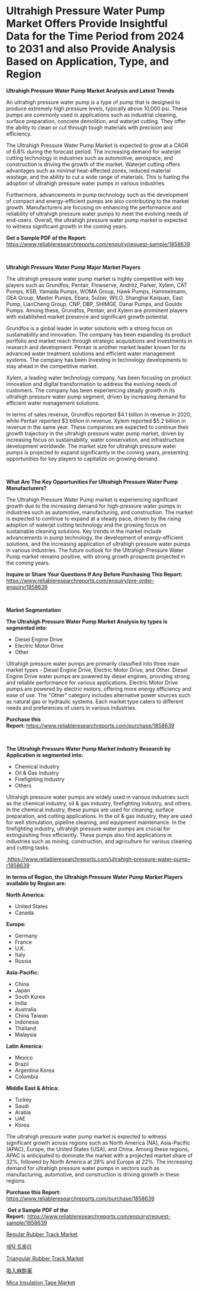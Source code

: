 <p><h1>Ultrahigh Pressure Water Pump Market Offers Provide Insightful Data for the Time Period from 2024 to 2031 and also Provide Analysis Based on Application, Type, and Region</h1></p><p><strong>Ultrahigh Pressure Water Pump Market Analysis and Latest Trends</strong></p>
<p><p>An ultrahigh pressure water pump is a type of pump that is designed to produce extremely high pressure levels, typically above 10,000 psi. These pumps are commonly used in applications such as industrial cleaning, surface preparation, concrete demolition, and waterjet cutting. They offer the ability to clean or cut through tough materials with precision and efficiency.</p><p>The Ultrahigh Pressure Water Pump Market is expected to grow at a CAGR of 6.8% during the forecast period. The increasing demand for waterjet cutting technology in industries such as automotive, aerospace, and construction is driving the growth of the market. Waterjet cutting offers advantages such as minimal heat-affected zones, reduced material wastage, and the ability to cut a wide range of materials. This is fueling the adoption of ultrahigh pressure water pumps in various industries.</p><p>Furthermore, advancements in pump technology such as the development of compact and energy-efficient pumps are also contributing to the market growth. Manufacturers are focusing on enhancing the performance and reliability of ultrahigh pressure water pumps to meet the evolving needs of end-users. Overall, the ultrahigh pressure water pump market is expected to witness significant growth in the coming years.</p></p>
<p><strong>Get a Sample PDF of the Report:&nbsp;</strong> <a href="https://www.reliableresearchreports.com/enquiry/request-sample/1858639">https://www.reliableresearchreports.com/enquiry/request-sample/1858639</a></p>
<p>&nbsp;</p>
<p><strong>Ultrahigh Pressure Water Pump Major Market Players</strong></p>
<p><p>The ultrahigh pressure water pump market is highly competitive with key players such as Grundfos, Pentair, Flowserve, Andritz, Parker, Xylem, CAT Pumps, KSB, Yamada Pumps, WOMA Group, Hawk Pumps, Hammelmann, GEA Group, Master Pumps, Ebara, Sulzer, WILO, Shanghai Kaiquan, East Pump, LianCheng Group, CNP, DBP, SHIMGE, Danai Pumps, and Goulds Pumps. Among these, Grundfos, Pentair, and Xylem are prominent players with established market presence and significant growth potential.</p><p>Grundfos is a global leader in water solutions with a strong focus on sustainability and innovation. The company has been expanding its product portfolio and market reach through strategic acquisitions and investments in research and development. Pentair is another market leader known for its advanced water treatment solutions and efficient water management systems. The company has been investing in technology developments to stay ahead in the competitive market.</p><p>Xylem, a leading water technology company, has been focusing on product innovation and digital transformation to address the evolving needs of customers. The company has been experiencing steady growth in its ultrahigh pressure water pump segment, driven by increasing demand for efficient water management solutions.</p><p>In terms of sales revenue, Grundfos reported $4.1 billion in revenue in 2020, while Pentair reported $3 billion in revenue. Xylem reported $5.2 billion in revenue in the same year. These companies are expected to continue their growth trajectory in the ultrahigh pressure water pump market, driven by increasing focus on sustainability, water conservation, and infrastructure development worldwide. The market size for ultrahigh pressure water pumps is projected to expand significantly in the coming years, presenting opportunities for key players to capitalize on growing demand.</p></p>
<p>&nbsp;</p>
<p><strong>What Are The Key Opportunities For Ultrahigh Pressure Water Pump Manufacturers?</strong></p>
<p><p>The Ultrahigh Pressure Water Pump market is experiencing significant growth due to the increasing demand for high-pressure water pumps in industries such as automotive, manufacturing, and construction. The market is expected to continue to expand at a steady pace, driven by the rising adoption of waterjet cutting technology and the growing focus on sustainable cleaning solutions. Key trends in the market include advancements in pump technology, the development of energy-efficient solutions, and the increasing application of ultrahigh pressure water pumps in various industries. The future outlook for the Ultrahigh Pressure Water Pump market remains positive, with strong growth prospects projected in the coming years.</p></p>
<p><strong>Inquire or Share Your Questions If Any Before Purchasing This Report:</strong> <a href="https://www.reliableresearchreports.com/enquiry/pre-order-enquiry/1858639">https://www.reliableresearchreports.com/enquiry/pre-order-enquiry/1858639</a></p>
<p>&nbsp;</p>
<p><strong>Market Segmentation</strong></p>
<p><strong>The Ultrahigh Pressure Water Pump Market Analysis by types is segmented into:</strong></p>
<p><ul><li>Diesel Engine Drive</li><li>Electric Motor Drive</li><li>Other</li></ul></p>
<p><p>Ultrahigh pressure water pumps are primarily classified into three main market types - Diesel Engine Drive, Electric Motor Drive, and Other. Diesel Engine Drive water pumps are powered by diesel engines, providing strong and reliable performance for various applications. Electric Motor Drive pumps are powered by electric motors, offering more energy efficiency and ease of use. The "Other" category includes alternative power sources such as natural gas or hydraulic systems. Each market type caters to different needs and preferences of users in various industries.</p></p>
<p><strong>Purchase this Report:&nbsp;</strong><a href="https://www.reliableresearchreports.com/purchase/1858639">https://www.reliableresearchreports.com/purchase/1858639</a></p>
<p>&nbsp;</p>
<p><strong>The Ultrahigh Pressure Water Pump Market Industry Research by Application is segmented into:</strong></p>
<p><ul><li>Chemical Industry</li><li>Oil & Gas Industry</li><li>Firefighting Industry</li><li>Others</li></ul></p>
<p><p>Ultrahigh pressure water pumps are widely used in various industries such as the chemical industry, oil & gas industry, firefighting industry, and others. In the chemical industry, these pumps are used for cleaning, surface preparation, and cutting applications. In the oil & gas industry, they are used for well stimulation, pipeline cleaning, and equipment maintenance. In the firefighting industry, ultrahigh pressure water pumps are crucial for extinguishing fires efficiently. These pumps also find applications in industries such as mining, construction, and agriculture for various cleaning and cutting tasks.</p></p>
<p><a href="https://www.reliableresearchreports.com/ultrahigh-pressure-water-pump-r1858639">&nbsp;https://www.reliableresearchreports.com/ultrahigh-pressure-water-pump-r1858639</a></p>
<p><strong>In terms of Region, the Ultrahigh Pressure Water Pump Market Players available by Region are:</strong></p>
<p>
    <p> <strong> North America: </strong>
        <ul>
            <li>United States</li>
            <li>Canada</li>
        </ul>
        </p> 
    <p> <strong> Europe: </strong>
        <ul>
            <li>Germany</li>
            <li>France</li>
            <li>U.K.</li>
            <li>Italy</li>
            <li>Russia</li>
        </ul>
        </p> 
    <p> <strong> Asia-Pacific: </strong>
        <ul>
            <li>China</li>
            <li>Japan</li>
            <li>South Korea</li>
            <li>India</li>
            <li>Australia</li>
            <li>China Taiwan</li>
            <li>Indonesia</li>
            <li>Thailand</li>
            <li>Malaysia</li>
        </ul>
        </p> 
    <p> <strong> Latin America: </strong>
        <ul>
            <li>Mexico</li>
            <li>Brazil</li>
            <li>Argentina Korea</li>
            <li>Colombia</li>
        </ul>
        </p> 
    <p> <strong> Middle East & Africa: </strong>
        <ul>
            <li>Turkey</li>
            <li>Saudi</li>
            <li>Arabia</li>
            <li>UAE</li>
            <li>Korea</li>
        </ul>
    </p>
    </p>
<p><p>The ultrahigh pressure water pump market is expected to witness significant growth across regions such as North America (NA), Asia-Pacific (APAC), Europe, the United States (USA), and China. Among these regions, APAC is anticipated to dominate the market with a projected market share of 32%, followed by North America at 28% and Europe at 22%. The increasing demand for ultrahigh pressure water pumps in sectors such as manufacturing, automotive, and construction is driving growth in these regions.</p></p>
<p><strong>Purchase this Report: </strong><a href="https://www.reliableresearchreports.com/purchase/1858639">https://www.reliableresearchreports.com/purchase/1858639</a></p>
<p>&nbsp;<strong>Get a Sample PDF of the Report:&nbsp;&nbsp;</strong><a href="https://www.reliableresearchreports.com/enquiry/request-sample/1858639">https://www.reliableresearchreports.com/enquiry/request-sample/1858639</a></p>
<p><strong></strong></p>
<p><p><a href="https://github.com/yemakinde/Market-Research-Report-List-2/blob/main/regular-rubber-track-market.md">Regular Rubber Track Market</a></p><p><a href="https://github.com/iansanftyord09878/Market-Research-Report-List-1/blob/main/689050239580.md">세탁 트롤리</a></p><p><a href="https://github.com/Alonsoolds3wq1d81czn8rbol/Market-Research-Report-List-2/blob/main/triangular-rubber-track-market.md">Triangular Rubber Track Market</a></p><p><a href="https://github.com/charm854/Market-Research-Report-List-1/blob/main/522336342969.md">吸入麻酔薬</a></p><p><a href="https://issuu.com/reportprime-2/docs/mica-insulation-tape-market-size-2030.pptx">Mica Insulation Tape Market</a></p></p>